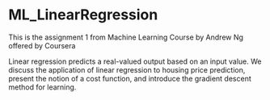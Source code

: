 # ML_LinearRegression

This is the assignment 1 from Machine Learning Course by Andrew Ng offered by Coursera

Linear regression predicts a real-valued output based on an input value. We discuss the application of linear regression to housing price prediction, present the notion of a cost function, and introduce the gradient descent method for learning.
